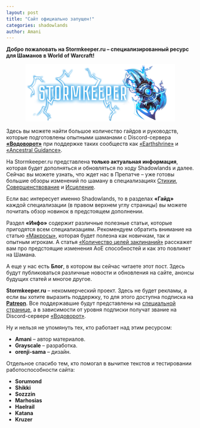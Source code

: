 ```yaml
---
layout: post
title: "Сайт официально запущен!"
categories: shadowlands 
author: Amani
---
```

**Добро пожаловать на Stormkeeper.ru – специализированный ресурс для Шаманов в World of Warcraft!**

<p align="center">
<img src="/assets/img/logos/sk_full.png" width=400x> 
</p>

Здесь вы можете найти большое количество гайдов и руководств, которые подготовлены опытными шаманами с Discord-сервера [**«Водоворот»**](https://discordapp.com/invite/zTQhBn8) при поддержке таких сообществ как [«Earthshrine»](https://discord.gg/earthshrine) и [«Ancestral Guidance»](https://discord.gg/AcTek6e).

На Stormkeeper.ru представлена **только актуальная информация**, которая будет дополняться и обновляться по ходу Shadowlands и далее. Сейчас вы можете узнать, что ждет нас в Препатче – уже готовы большие обзоры изменений по шаману в специализациях [Стихии](https://stormkeeper.ru/ele/prepatch.html), [Совершенствование](https://stormkeeper.ru/enh/prepatch.html) и [Исцеление](https://stormkeeper.ru/resto/prepatch.html).

<!--more-->

Если вас интересует именно Shadowlands, то в разделах **«Гайд»** каждой специализации (в правом верхнем углу страницы) вы можете почитать обзор новинок в предстоящем дополнении.

Раздел **«Инфо»** содержит различные полезные статьи, которые пригодятся всем специализациям. Рекомендуем обратить внимание на статью [«Макросы»](https://stormkeeper.ru/info/macros.html), которая будет полезна как новичкам, так и опытным игрокам. А статья [«Количество целей заклинаний»](https://stormkeeper.ru/info/target_cap.html) расскажет вам про предстоящие изменения АоЕ способностей и как это повлияет на Шамана.

А еще у нас есть **Блог**, в котором вы сейчас читаете этот пост. Здесь будут публиковаться различные новости и обновления на сайте, анонсы будущих статей и многое другое.

**Stormkeeper.ru** – некоммерческий проект. Здесь не будет рекламы, а если вы хотите выразить поддержку, то для этого доступна подписка на [**Patreon**](https://www.patreon.com/amani_vodovorot). Все поддержавшие будут представлены на [специальной странице](https://stormkeeper.ru/info/patrons.html), а в зависимости от уровня подписки получат звание на Discord-сервере [«Водоворот»](https://discordapp.com/invite/zTQhBn8).

Ну и нельзя не упомянуть тех, кто работает над этим ресурсом:
* **Amani** – автор материалов.  
* **Grayscale** – разработка.
* **orenji-sama** – дизайн.

<p></p>

Отдельное спасибо тем, кто помогал в вычитке текстов и тестировании работоспособности сайта:
* **Sorumond**
* **Shikki**
* **Sozzzin**
* **Marhosias**
* **Haelrail**
* **Katana**
* **Kruzer**
